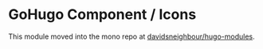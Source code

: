 # GoHugo Component / Icons

This module moved into the mono repo at [davidsneighbour/hugo-modules](https://github.com/davidsneighbour/hugo-modules/tree/main/modules/icons).
